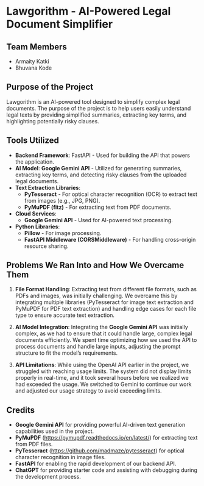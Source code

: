 # **Lawgorithm** - AI-Powered Legal Document Simplifier

## **Team Members**
- Armaity Katki
- Bhuvana Kode

## **Purpose of the Project**
Lawgorithm is an AI-powered tool designed to simplify complex legal documents. The purpose of the project is to help users easily understand legal texts by providing simplified summaries, extracting key terms, and highlighting potentially risky clauses.

## **Tools Utilized**
- **Backend Framework**: FastAPI - Used for building the API that powers the application.
- **AI Model**: **Google Gemini API** - Utilized for generating summaries, extracting key terms, and detecting risky clauses from the uploaded legal documents.
- **Text Extraction Libraries**: 
  - **PyTesseract** - For optical character recognition (OCR) to extract text from images (e.g., JPG, PNG).
  - **PyMuPDF (fitz)** - For extracting text from PDF documents.
- **Cloud Services**: 
  - **Google Gemini API** - Used for AI-powered text processing.
- **Python Libraries**: 
  - **Pillow** - For image processing.
  - **FastAPI Middleware (CORSMiddleware)** - For handling cross-origin resource sharing.

## **Problems We Ran Into and How We Overcame Them**
1. **File Format Handling**: Extracting text from different file formats, such as PDFs and images, was initially challenging. We overcame this by integrating multiple libraries (PyTesseract for image text extraction and PyMuPDF for PDF text extraction) and handling edge cases for each file type to ensure accurate text extraction.
   
2. **AI Model Integration**: Integrating the **Google Gemini API** was initially complex, as we had to ensure that it could handle large, complex legal documents efficiently. We spent time optimizing how we used the API to process documents and handle large inputs, adjusting the prompt structure to fit the model’s requirements.

3. **API Limitations**: While using the OpenAI API earlier in the project, we struggled with reaching usage limits. The system did not display limits properly in real-time, and it took several hours before we realized we had exceeded the usage. We switched to Gemini to continue our work and adjusted our usage strategy to avoid exceeding limits.

## **Credits**
- **Google Gemini API** for providing powerful AI-driven text generation capabilities used in the project.
- **PyMuPDF** (https://pymupdf.readthedocs.io/en/latest/) for extracting text from PDF files.
- **PyTesseract** (https://github.com/madmaze/pytesseract) for optical character recognition in image files.
- **FastAPI** for enabling the rapid development of our backend API.
- **ChatGPT** for providing starter code and assisting with debugging during the development process.
